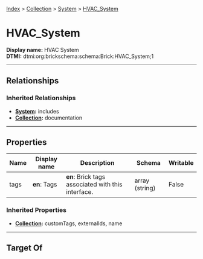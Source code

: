 [Index](../../index.md) > [Collection](../Collection.md) > [System](System.md) > [HVAC_System](#)
# HVAC_System

**Display name:** HVAC System<br />
**DTMI:** dtmi:org:brickschema:schema:Brick:HVAC_System;1

---

## Relationships

### Inherited Relationships
* **[System](System.md):** includes
* **[Collection](../Collection.md):** documentation

---

## Properties

|Name|Display name|Description|Schema|Writable|
|-|-|-|-|-|
|tags|**en**: Tags|**en**: Brick tags associated with this interface.|array (string)|False|
### Inherited Properties
* **[Collection](../Collection.md):** customTags, externalIds, name

---

## Target Of
